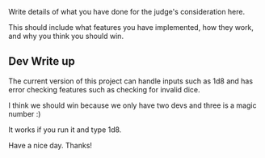 
Write details of what you have done for the judge's consideration here. 

This should include what features you have implemented, how they work, and why you think you should win.

## Dev Write up

The current version of this project can handle inputs such as 1d8 and has error checking features such as checking for invalid dice.

I think we should win because we only have two devs and three is a magic number :)

It works if you run it and type 1d8.

Have a nice day. Thanks!